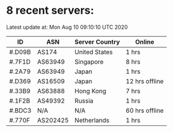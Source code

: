 # 8 recent servers:

Latest update at: Mon Aug 10 09:10:10 UTC 2020

| ID | ASN | Server Country | Online |
| -- | --- | -------------- | ------ |
| #.D09B | AS174 | United States | 1 hrs |
| #.7F1D | AS63949 | Singapore | 8 hrs |
| #.2A79 | AS63949 | Japan | 1 hrs |
| #.D369 | AS16509 | Japan | 12 hrs offline |
| #.33B9 | AS63888 | Hong Kong | 7 hrs |
| #.1F2B | AS49392 | Russia | 1 hrs |
| #.BDC3 | N/A | N/A | 60 hrs offline |
| #.770F | AS202425 | Netherlands | 1 hrs |

